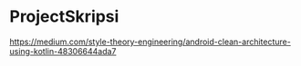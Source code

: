 # ProjectSkripsi

https://medium.com/style-theory-engineering/android-clean-architecture-using-kotlin-48306644ada7
